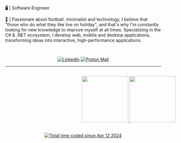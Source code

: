 🖥️ | Software Engineer <br>

🎲 | Passionate about football, minimalist and technology, I believe that "those who do what they like live on holiday", and that's why I'm constantly looking for new knowledge to improve myself at all times. Specializing in the C# & .NET ecosystem, I develop web, mobile and desktop applications, transforming ideas into interactive, high-performance applications.

<br>

<div align="center">
  
[![LinkedIn](https://custom-icon-badges.demolab.com/badge/LinkedIn-white?logo=linkedin&logoColor=black)](https://www.linkedin.com/in/eduardxdc/)
[![Proton Mail](https://img.shields.io/badge/eduardxdc@proton.me-white?logo=protonmail&logoColor=black)](mailto:eduardxdc@proton.me)

</div>

<hr>

<div align="center"><br>
  <a href="https://github.com/eduardxdc">
    <div style="width:50rem"> 
      <img height="150em" src="https://github-readme-streak-stats.herokuapp.com?user=eduardxdc&theme=graywhite&hide_border=true"/>  
      <img height="150em"  src="https://github-readme-stats.vercel.app/api/top-langs/?username=eduardxdc&theme=graywhite&hide_border=true&layout=compact&langs_count=5&locale=pt-br">
  </div> <br>
    
<a href="https://wakatime.com/@018ed092-0a0a-4f17-8c80-10dee0267f78"><img align="center" src="https://wakatime.com/badge/user/018ed092-0a0a-4f17-8c80-10dee0267f78.svg" alt="Total time coded since Apr 12 2024" /></a>
